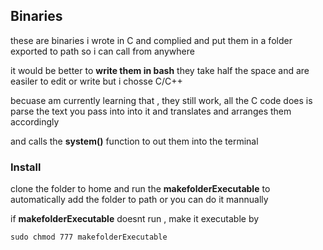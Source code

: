 <!--
### these are personal scripts

### to get the set it up 

#### 1. clone the repo in your home directory

#### 2. run the file makefolderExecutable in the bin folder

  ##### this addes the folder to your path   
    ###### this is done by putting the a script in your Zsh/bash startup file eg(.zshrc,.bashrc or .bash_profile) hence you should know your default startup file


# How to use each command

#### 1. cnetwork
<p>
this is just used to check if the pc is connected to the internet
__number of args__: 1 ( number of pings wanted )
__Usage__ : 
`$ cnetwork ` this will ping the archlinux servers without stopping
`$ cnetwork 4` this will ping the archlinux servers only 4 times 
</p>

#### 2. findfile
<p>
this is just used to find a file starting from the / dir
__number of args__: 1 ( file/folder to find )( post argument )
__Usage__ : 
`$ findfile ` it will ask for the file to find
</p>

#### 2.killapp
<p>
this is just used to find a file starting from the / dir
__number of args__: 1 ( file/folder to find )( post argument )
__Usage__ : 
`$ findfile ` it will ask for the file to find
</p>

-->

## Binaries

these are binaries i wrote in C and complied and put them in a folder exported to path so i can call from anywhere

it would be better to **write them in bash** they take half the space and are easiler to edit or write but i chosse C/C++

becuase am currently learning that , they still work, all the C code does is parse the text you pass into into it and translates and arranges them accordingly

and calls the **system()** function to out them into the terminal

### Install

clone the folder to home and run the **makefolderExecutable** to automatically add the folder to path or you can do it mannually

if **makefolderExecutable** doesnt run , make it executable by 

` sudo chmod 777 makefolderExecutable `
